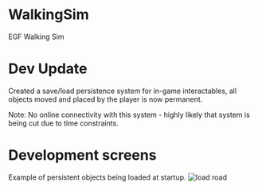 # WalkingSim
EGF Walking Sim


# Dev Update
Created a save/load persistence system for in-game interactables, all objects moved and placed by the player is now permanent.

Note: No online connectivity with this system - highly likely that system is being cut due to time constraints.

# Development screens

Example of persistent objects being loaded at startup.
![load road](https://i.imgur.com/GT7HSya.png)


